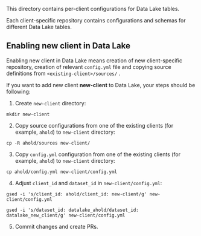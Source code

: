This directory contains per-client configurations for Data Lake tables. 

Each client-specific repository contains configurations and schemas for different Data Lake tables. 

## Enabling new client in Data Lake

Enabling new client in Data Lake means creation of new client-specific repository, creation of relevant `config.yml` file and copying source definitions from `<existing-client>/sources/` .

If you want to add new client **new-client** to Data Lake, your steps should be following:

1. Create `new-client` directory:

```
mkdir new-client
```

2. Copy source configurations from one of the existing clients (for example, `ahold`) to `new-client` directory:

```
cp -R ahold/sources new-client/
```

3. Copy `config.yml` configuration from one of the existing clients (for example, `ahold`) to `new-client` directory:

```
cp ahold/config.yml new-client/config.yml
```

4. Adjust `client_id` and `dataset_id` in `new-client/config.yml`:

```
gsed -i 's/client_id: ahold/client_id: new-client/g' new-client/config.yml

gsed -i 's/dataset_id: datalake_ahold/dataset_id: datalake_new_client/g' new-client/config.yml
```

5. Commit changes and create PRs. 

